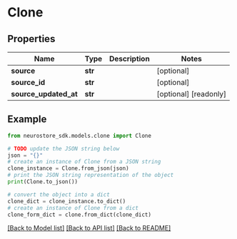 # Clone


## Properties

Name | Type | Description | Notes
------------ | ------------- | ------------- | -------------
**source** | **str** |  | [optional] 
**source_id** | **str** |  | [optional] 
**source_updated_at** | **str** |  | [optional] [readonly] 

## Example

```python
from neurostore_sdk.models.clone import Clone

# TODO update the JSON string below
json = "{}"
# create an instance of Clone from a JSON string
clone_instance = Clone.from_json(json)
# print the JSON string representation of the object
print(Clone.to_json())

# convert the object into a dict
clone_dict = clone_instance.to_dict()
# create an instance of Clone from a dict
clone_form_dict = clone.from_dict(clone_dict)
```
[[Back to Model list]](../README.md#documentation-for-models) [[Back to API list]](../README.md#documentation-for-api-endpoints) [[Back to README]](../README.md)


